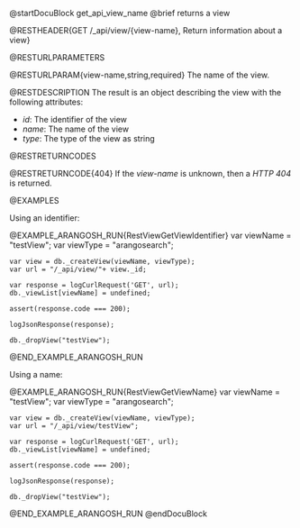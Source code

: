 @startDocuBlock get_api_view_name
@brief returns a view

@RESTHEADER{GET /_api/view/{view-name}, Return information about a view}

@RESTURLPARAMETERS

@RESTURLPARAM{view-name,string,required}
The name of the view.

@RESTDESCRIPTION
The result is an object describing the view with the following attributes:
- *id*: The identifier of the view
- *name*: The name of the view
- *type*: The type of the view as string

@RESTRETURNCODES

@RESTRETURNCODE{404}
If the *view-name* is unknown, then a *HTTP 404* is returned.

@EXAMPLES

Using an identifier:

@EXAMPLE_ARANGOSH_RUN{RestViewGetViewIdentifier}
    var viewName = "testView";
    var viewType = "arangosearch";

    var view = db._createView(viewName, viewType);
    var url = "/_api/view/"+ view._id;

    var response = logCurlRequest('GET', url);
    db._viewList[viewName] = undefined;

    assert(response.code === 200);

    logJsonResponse(response);
    
    db._dropView("testView");
@END_EXAMPLE_ARANGOSH_RUN

Using a name:

@EXAMPLE_ARANGOSH_RUN{RestViewGetViewName}
    var viewName = "testView";
    var viewType = "arangosearch";

    var view = db._createView(viewName, viewType);
    var url = "/_api/view/testView";

    var response = logCurlRequest('GET', url);
    db._viewList[viewName] = undefined;

    assert(response.code === 200);

    logJsonResponse(response);

    db._dropView("testView");
@END_EXAMPLE_ARANGOSH_RUN
@endDocuBlock
